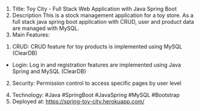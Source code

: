 1. Title: Toy City - Full Stack Web Application with Java Spring Boot
2. Description
This is a stock management application for a toy store. As a full stack java spring boot application with CRUD, user and product data are managed with MySQL.
3. Main Features:
1) CRUD: CRUD feature for toy products is implemented using MySQL (ClearDB)
- Login: Log in and registration features are implemented using Java Spring and MySQL (ClearDB)
2) Security: Permission control to access specific pages by user level
4. Technology: #Java #SpringBoot #JavaSpring #MySQL #Bootstrap
5. Deployed at: https://spring-toy-city.herokuapp.com/ 
